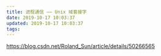 ```yaml
---
title: 进程通信 —— Unix 域套接字
date: 2019-10-17 10:03:37
updated: 2019-10-17 10:03:37
tags:
---
```


https://blog.csdn.net/Roland_Sun/article/details/50266565